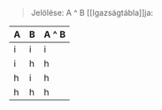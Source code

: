 > Jelölése: A ^ B
> \[[Igazságtábla]\]ja:

| A | B | A ^ B |
| --- | --- | ----- |
| i | i | i |
| i | h | h |
| h | i | h |
| h | h | h |
